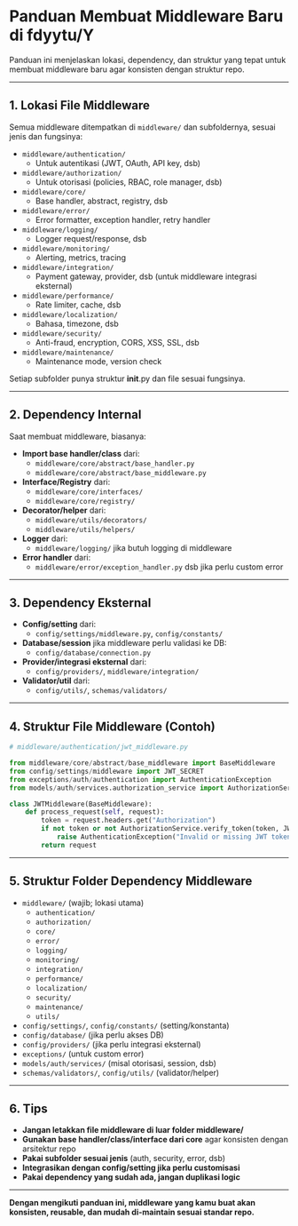 # Panduan Membuat Middleware Baru di fdyytu/Y

Panduan ini menjelaskan lokasi, dependency, dan struktur yang tepat untuk membuat middleware baru agar konsisten dengan struktur repo.

---

## 1. **Lokasi File Middleware**
Semua middleware ditempatkan di `middleware/` dan subfoldernya, sesuai jenis dan fungsinya:

- `middleware/authentication/`  
  - Untuk autentikasi (JWT, OAuth, API key, dsb)
- `middleware/authorization/`  
  - Untuk otorisasi (policies, RBAC, role manager, dsb)
- `middleware/core/`  
  - Base handler, abstract, registry, dsb
- `middleware/error/`  
  - Error formatter, exception handler, retry handler
- `middleware/logging/`  
  - Logger request/response, dsb
- `middleware/monitoring/`  
  - Alerting, metrics, tracing
- `middleware/integration/`  
  - Payment gateway, provider, dsb (untuk middleware integrasi eksternal)
- `middleware/performance/`  
  - Rate limiter, cache, dsb
- `middleware/localization/`  
  - Bahasa, timezone, dsb
- `middleware/security/`  
  - Anti-fraud, encryption, CORS, XSS, SSL, dsb
- `middleware/maintenance/`  
  - Maintenance mode, version check

Setiap subfolder punya struktur __init__.py dan file sesuai fungsinya.

---

## 2. **Dependency Internal**
Saat membuat middleware, biasanya:
- **Import base handler/class** dari:
  - `middleware/core/abstract/base_handler.py`
  - `middleware/core/abstract/base_middleware.py`
- **Interface/Registry** dari:
  - `middleware/core/interfaces/`
  - `middleware/core/registry/`
- **Decorator/helper** dari:
  - `middleware/utils/decorators/`
  - `middleware/utils/helpers/`
- **Logger** dari:
  - `middleware/logging/` jika butuh logging di middleware
- **Error handler** dari:
  - `middleware/error/exception_handler.py` dsb jika perlu custom error

---

## 3. **Dependency Eksternal**
- **Config/setting** dari:
  - `config/settings/middleware.py`, `config/constants/`
- **Database/session** jika middleware perlu validasi ke DB:
  - `config/database/connection.py`
- **Provider/integrasi eksternal** dari:
  - `config/providers/`, `middleware/integration/`
- **Validator/util** dari:
  - `config/utils/`, `schemas/validators/`

---

## 4. **Struktur File Middleware (Contoh)**
```python
# middleware/authentication/jwt_middleware.py

from middleware/core/abstract/base_middleware import BaseMiddleware
from config/settings/middleware import JWT_SECRET
from exceptions/auth/authentication import AuthenticationException
from models/auth/services.authorization_service import AuthorizationService

class JWTMiddleware(BaseMiddleware):
    def process_request(self, request):
        token = request.headers.get("Authorization")
        if not token or not AuthorizationService.verify_token(token, JWT_SECRET):
            raise AuthenticationException("Invalid or missing JWT token")
        return request
```

---

## 5. **Struktur Folder Dependency Middleware**
- `middleware/` (wajib; lokasi utama)
  - `authentication/`
  - `authorization/`
  - `core/`
  - `error/`
  - `logging/`
  - `monitoring/`
  - `integration/`
  - `performance/`
  - `localization/`
  - `security/`
  - `maintenance/`
  - `utils/`
- `config/settings/`, `config/constants/` (setting/konstanta)
- `config/database/` (jika perlu akses DB)
- `config/providers/` (jika perlu integrasi eksternal)
- `exceptions/` (untuk custom error)
- `models/auth/services/` (misal otorisasi, session, dsb)
- `schemas/validators/`, `config/utils/` (validator/helper)

---

## 6. **Tips**
- **Jangan letakkan file middleware di luar folder middleware/**
- **Gunakan base handler/class/interface dari core** agar konsisten dengan arsitektur repo
- **Pakai subfolder sesuai jenis** (auth, security, error, dsb)
- **Integrasikan dengan config/setting jika perlu customisasi**
- **Pakai dependency yang sudah ada, jangan duplikasi logic**

---

**Dengan mengikuti panduan ini, middleware yang kamu buat akan konsisten, reusable, dan mudah di-maintain sesuai standar repo.**